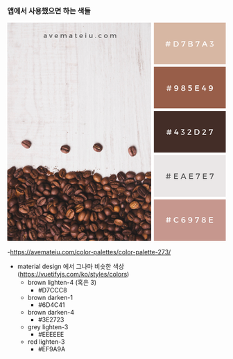 ### 앱에서 사용했으면 하는 색들

![Alt text](../../pictures/caffeine_customer_front_color.png?raw=true "Title")

-https://avemateiu.com/color-palettes/color-palette-273/

- material design 에서 그나마 비슷한 색상 (https://vuetifyjs.com/ko/styles/colors)
  - brown lighten-4 (혹은 3) 
    - #D7CCC8
  - brown darken-1 
    - #6D4C41
  - brown darken-4
    - #3E2723
  - grey lighten-3
    - #EEEEEE
  - red lighten-3
    - #EF9A9A